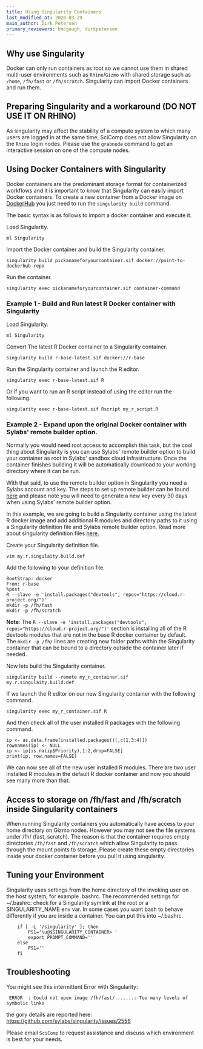 ```yaml
---
title: Using Singularity Containers
last_modified_at: 2020-03-29
main_author: Dirk Petersen
primary_reviewers: bmcgough, dirkpetersen
---
```


## Why use Singularity

Docker can only run containers as root so we cannot use them in shared multi-user environments such as `Rhino`/`Gizmo` with shared storage such as `/home`, `/fh/fast` or `/fh/scratch`. Singularity can import Docker containers and run them. 

## Preparing Singularity and a workaround (DO NOT USE IT ON RHINO)

As singularity may affect the stability of a compute system to which many users are logged in at the same time, SciComp does not allow Singularity on the `Rhino` login nodes. Please use the `grabnode` command to get an interactive session on one of the compute nodes. 


## Using Docker Containers with Singularity

Docker containers are the predominant storage format for containerized workflows and it is important to know that Singularity can easily import Docker containers. To create a new container from a Docker image on [DockerHub](https://hub.docker.com/) you just need to run the `singularity build` command.

The basic syntax is as follows to import a docker container and execute it.

Load Singularity.
```
ml Singularity
```
Import the Docker container and build the Singularity container.
```
singularity build pickanameforyourcontainer.sif docker://point-to-dockerhub-repo
```
Run the container.
```
singularity exec pickanameforyourcontainer.sif container-command
```

### Example 1 - Build and Run latest R Docker container with Singularity

Load Singularity.
```
ml Singularity
```
Convert The latest R Docker container to a Singularity container.
```
singularity build r-base-latest.sif docker://r-base
```
Run the Singularity container and launch the R editor.
```
singularity exec r-base-latest.sif R
```
Or if you want to run an R script instead of using the editor run the following.

```
singularity exec r-base-latest.sif Rscript my_r_script.R
```


### Example 2 - Expand upon the original Docker container with Sylabs' remote builder option.

Normally you would need root access to accomplish this task, but the cool thing about Singularity is you can use Sylabs' remote builder option to build your container as root in Sylabs' sandbox cloud infrastructure. Once the container finishes building it will be automatically download to your working directory where it can be run.

With that said, to use the remote builder option in Singularity you need a Sylabs account and key. The steps to set up remote builder can be found [here](https://sylabs.io/guides/3.5/user-guide/endpoint.html) and please note you will need to generate a new key every 30 days when using Sylabs' remote builder option.

In this example, we are going to build a Singularity container using the latest R docker image and add additional R modules and directory paths to it using a Singularity definition file and Sylabs remote builder option. Read more about singularity definition files [here.](https://sylabs.io/guides/3.5/user-guide/definition_files.html) 


Create your Singularity definition file.
```
vim my.r.singulaity.build.def
```

Add the following to your definition file.

```
BootStrap: docker
From: r-base
%post
R --slave -e 'install.packages("devtools", repos="https://cloud.r-project.org/")'
mkdir -p /fh/fast
mkdir -p /fh/scratch
```

**Note**: The `R --slave -e 'install.packages("devtools", repos="https://cloud.r-project.org/")'` section is installing all of the R devtools modules that are not in the base R docker container by default. The `mkdir -p /fh/` lines are creating new folder paths within the Singularity container that can be bound to a directory outside the container later if needed.

Now lets build the Singularity container.
```
singularity build --remote my_r_container.sif my.r.singulaity.build.def
```

If we launch the R editor on our new Singularity container with the following command.

```
singularity exec my_r_container.sif R

```
And then check all of the user installed R packages with the following command.

```
ip <- as.data.frame(installed.packages()[,c(1,3:4)])
rownames(ip) <- NULL
ip <- ip[is.na(ip$Priority),1:2,drop=FALSE]
print(ip, row.names=FALSE)
```

We can now see all of the new user installed R modules. There are two user installed R modules in the default R docker container and now you should see many more than that.

## Access to storage on /fh/fast and /fh/scratch inside Singularity containers

When running Singularity containers you automatically have access to your home directory on Gizmo nodes. However you may not see the file systems under /fh/ (fast, scratch). The reason is that the container requires empty directories `/fh/fast` and `/fh/scratch` which allow Singularity to pass through the mount points to storage. Please create these empty directories inside your docker container before you pull it using singularity. 

## Tuning your Environment

Singularity uses settings from the home directory of the invoking user on the host system, for example .bashrc. The recommended settings for ~/.bashrc: check for a Singularity symlink at the root or a SINGULARITY_NAME env var. In some cases you want bash to behave differently if you are inside a container. You can put this into ~/.bashrc.

```
    if [ -L '/singularity' ]; then
        PS1='\u@$SINGULARITY_CONTAINER> '
        export PROMPT_COMMAND=''
    else
        PS1=''
    fi
```

## Troubleshooting

You might see this intermittent Error with Singularity:
``` 
 ERROR  : Could not open image /fh/fast/.......: Too many levels of symbolic links
```

the gory details are reported here: 
https://github.com/sylabs/singularity/issues/2556


Please email `SciComp` to request assistance and discuss which environment is best for your needs.


